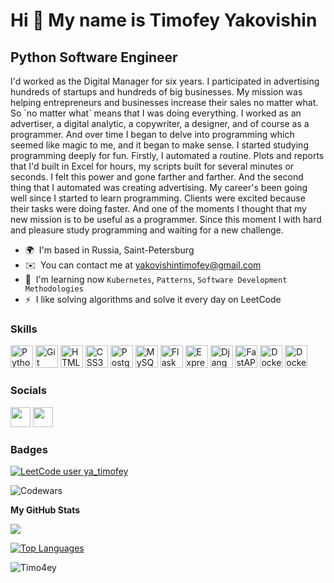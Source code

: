 Hi 👋 My name is Timofey Yakovishin
===================================

Python Software Engineer
------------------------

I'd worked as the Digital Manager for six years. I participated in advertising hundreds of startups and hundreds of big businesses. My mission was helping entrepreneurs and businesses increase their sales no matter what. So \`no matter what\` means that I was doing everything. I worked as an advertiser, a digital analytic, a copywriter, a designer, and of course as a programmer. And over time I began to delve into programming which seemed like magic to me, and it began to make sense. I started studying programming deeply for fun. Firstly, I automated a routine. Plots and reports that I'd built in Excel for hours, my scripts built for several minutes or seconds. I felt this power and gone farther and farther. And the second thing that I automated was creating advertising. My career's been going well since I started to learn programming. Clients were excited because their tasks were doing faster. And one of the moments I thought that my new mission is to be useful as a programmer. Since this moment I with hard and pleasure study programming and waiting for a new challenge.

* 🌍  I'm based in Russia, Saint-Petersburg
* ✉️  You can contact me at [yakovishintimofey@gmail.com](mailto:yakovishintimofey@gmail.com)
* 🧠  I'm learning now `Kubernetes`, `Patterns`, `Software Development Methodologies`
* ⚡  I like solving algorithms and solve it every day on LeetCode

### Skills


<p align="left">
<a href="https://www.python.org/" target="_blank" rel="noreferrer"><img src="https://raw.githubusercontent.com/danielcranney/readme-generator/main/public/icons/skills/python-colored.svg" width="36" height="36" alt="Python" /></a>
<a href="https://git-scm.com/" target="_blank" rel="noreferrer"><img src="https://raw.githubusercontent.com/danielcranney/readme-generator/main/public/icons/skills/git-colored.svg" width="36" height="36" alt="Git" /></a>
<a href="https://developer.mozilla.org/en-US/docs/Glossary/HTML5" target="_blank" rel="noreferrer"><img src="https://raw.githubusercontent.com/danielcranney/readme-generator/main/public/icons/skills/html5-colored.svg" width="36" height="36" alt="HTML5" /></a>
<a href="https://www.w3.org/TR/CSS/#css" target="_blank" rel="noreferrer"><img src="https://raw.githubusercontent.com/danielcranney/readme-generator/main/public/icons/skills/css3-colored.svg" width="36" height="36" alt="CSS3" /></a>
<a href="https://www.postgresql.org/" target="_blank" rel="noreferrer"><img src="https://raw.githubusercontent.com/danielcranney/readme-generator/main/public/icons/skills/postgresql-colored.svg" width="36" height="36" alt="PostgreSQL" /></a>
<a href="https://www.mysql.com/" target="_blank" rel="noreferrer"><img src="https://raw.githubusercontent.com/danielcranney/readme-generator/main/public/icons/skills/mysql-colored.svg" width="36" height="36" alt="MySQL" /></a>
<a href="https://flask.palletsprojects.com/en/2.0.x/" target="_blank" rel="noreferrer"><img src="https://raw.githubusercontent.com/danielcranney/readme-generator/main/public/icons/skills/flask-colored.svg" width="36" height="36" alt="Flask" /></a>
<a href="https://expressjs.com/" target="_blank" rel="noreferrer"><img src="https://raw.githubusercontent.com/danielcranney/readme-generator/main/public/icons/skills/express-colored.svg" width="36" height="36" alt="Express" /></a>
<a href="https://www.djangoproject.com/" target="_blank" rel="noreferrer"><img src="https://raw.githubusercontent.com/danielcranney/readme-generator/main/public/icons/skills/django-colored.svg" width="36" height="36" alt="Django" /></a>
<a href="https://fastapi.tiangolo.com/" target="_blank" rel="noreferrer"><img src="https://raw.githubusercontent.com/danielcranney/readme-generator/main/public/icons/skills/fastapi-colored.svg" width="36" height="36" alt="FastAPI" /></a>
<a href="https://www.docker.com/" target="_blank" rel="noreferrer"><img src="https://raw.githubusercontent.com/danielcranney/readme-generator/main/public/icons/skills/docker-colored.svg" width="36" height="36" alt="Docker" /></a>
<a href="https://docs.aiohttp.org/en/stable/#" target="_blank" rel="noreferrer"><img src="https://docs.aiohttp.org/en/stable/_static/aiohttp-plain.svg" width="36" height="36" alt="Docker" /></a>
</p>

### Socials

<p align="left"> <a href="https://www.github.com/Timo4ey" target="_blank" rel="noreferrer"><img src="https://raw.githubusercontent.com/danielcranney/readme-generator/main/public/icons/socials/github.svg" width="32" height="32" /></a> <a href="https://www.linkedin.com/in/timofey-yakovishin-python-developer/" target="_blank" rel="noreferrer"><img src="https://raw.githubusercontent.com/danielcranney/readme-generator/main/public/icons/socials/linkedin.svg" width="32" height="32" /></a></p>

### Badges
[![LeetCode user ya_timofey](https://img.shields.io/badge/dynamic/json?style=for-the-badge&labelColor=black&color=%23ffa116&label=Solved&query=solvedOverTotal&url=https%3A%2F%2Fleetcode-badge.vercel.app%2Fapi%2Fusers%2Fya_timofey&logo=leetcode&logoColor=yellow)](https://leetcode.com/ya_timofey/)

![Codewars](https://www.codewars.com/users/%D0%A2%D0%B8%D0%BC%D0%BE%D1%84%D0%B5%D0%B90410/badges/micro)

<b>My GitHub Stats</b>

<a href="http://www.github.com/Timo4ey"><img src="https://github-readme-streak-stats.herokuapp.com/?user=Timo4ey&stroke=ffffff&background=1c1917&ring=0891b2&fire=0891b2&currStreakNum=ffffff&currStreakLabel=0891b2&sideNums=ffffff&sideLabels=ffffff&dates=ffffff&hide_border=true" /></a>

<a href="https://github.com/Timo4ey" align="left"><img src="https://github-readme-stats.vercel.app/api/top-langs/?username=Timo4ey&langs_count=10&title_color=0891b2&text_color=ffffff&icon_color=0891b2&bg_color=1c1917&hide_border=true&locale=en&custom_title=Top%20%Languages" alt="Top Languages" /></a>
<p align="left"> <img src="https://komarev.com/ghpvc/?username=Timo4ey&label=Profile%20views&color=0e75b6&style=flat" alt="Timo4ey" /> </p>

